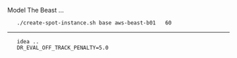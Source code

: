 Model The Beast ... 


       ./create-spot-instance.sh base aws-beast-b01   60  



------------------------------------------------


       idea ..
       DR_EVAL_OFF_TRACK_PENALTY=5.0